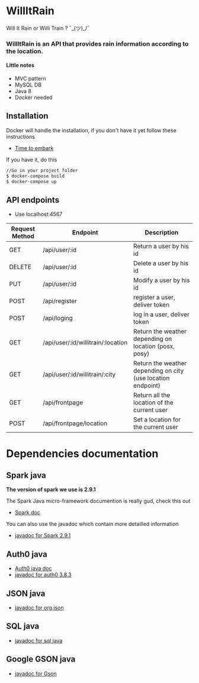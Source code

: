 # WillItRain
Will It Rain or Willi Train ?  ¯\_(ツ)_/¯

### WillItRain is an API that provides rain information according to the location.
#### Little notes 
  - MVC pattern
  - MySQL DB
  - Java 8
  - Docker needed

## Installation
Docker will handle the installation, if you don't have it yet follow these instructions

 - [Time to embark](https://docs.docker.com/install/)

If you have it, do this

```sh
//Go in your project folder
$ docker-compose build
$ docker-compose up
```

## API endpoints
- Use localhost:4567

| Request Method | Endpoint | Description |
| ------ | ------ | ------ |
| GET | /api/user/:id | Return a user by his id |
| DELETE | /api/user/:id | Delete a user by his id |
| PUT | /api/user/:id | Modify a user by his id |
| POST | /api/register | register a user, deliver token |
| POST | /api/loging | log in a user, deliver token |
| GET | /api/user/:id/willitrain/:location | Return the weather depending on location (posx, posy) |
| GET | /api/user/:id/willitrain/:city | Return the weather depending on city (use location endpoint) |
| GET | /api/frontpage | Return all the location of the current user |
| POST | /api/frontpage/location | Set a location for the current user |

# Dependencies documentation

## Spark java
**The version of spark we use is 2.9.1**

The Spark Java micro-framework documention is really gud, check this out
  - [Spark doc](http://sparkjava.com/documentation)
  
You can also use the javadoc which contain more detailled information
  - [javadoc for Spark 2.9.1](https://javadoc.io/doc/com.sparkjava/spark-core/latest/index.html)
  
## Auth0 java
  - [Auth0 java doc](https://auth0.com/docs/jwt) 
  - [javadoc for auth0 3.8.3](https://javadoc.io/doc/com.auth0/java-jwt/latest/index.html)

## JSON java
  - [javadoc for org.json](https://javadoc.io/static/org.json/json/20190722/index.html?org/json/package-summary.html)
  
## SQL java
 - [javadoc for sql java](https://docs.oracle.com/javase/8/docs/api/index.html?java/sql/package-summary.html)

## Google GSON java
  - [javadoc for Gson](https://javadoc.io/static/com.google.code.gson/gson/2.8.0/index.html?com/google/gson/Gson.html)
  
